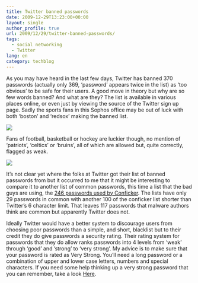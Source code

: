 ```yaml
---
title: Twitter banned passwords
date: 2009-12-29T13:23:00+00:00
layout: single
author_profile: true
url: 2009/12/29/twitter-banned-passwords/
tags:
  - social networking
  - Twitter
lang: en
category: techblog
---
```

As you may have heard in the last few days, Twitter has banned 370 passwords (actually only 369, ‘password’ appears twice in the list) as ‘too obvious’ to be safe for their users. A good move in theory but why are so few words banned? And what are they? The list is available in various places online, or even just by viewing the source of the Twitter sign up page. Sadly the sports fans in this Sophos office may be out of luck with both ‘boston’ and ‘redsox’ making the banned list.

<div>
</div>

<div>
  <a href="http://1.bp.blogspot.com/_vaUVXcmC3OI/Szn6oTSY5RI/AAAAAAAAAg4/1Utslqk2WYw/s1600-h/password-too-obvious.jpg" imageanchor="1"><img border="0" src="http://1.bp.blogspot.com/_vaUVXcmC3OI/Szn6oTSY5RI/AAAAAAAAAg4/1Utslqk2WYw/s640/password-too-obvious.jpg" /></a>
</div>

<div>
</div>

Fans of football, basketball or hockey are luckier though, no mention of ‘patriots’, ‘celtics’ or ‘bruins’, all of which are allowed but, quite correctly, flagged as weak.

<div>
</div>

<div>
  <a href="http://1.bp.blogspot.com/_vaUVXcmC3OI/Szn6o96KTcI/AAAAAAAAAhA/KpEHruq6J5g/s1600-h/password-weak.jpg" imageanchor="1"><img border="0" src="http://1.bp.blogspot.com/_vaUVXcmC3OI/Szn6o96KTcI/AAAAAAAAAhA/KpEHruq6J5g/s640/password-weak.jpg" /></a>
</div>

<div>
</div>

It’s not clear yet where the folks at Twitter got their list of banned passwords from but it occurred to me that it might be interesting to compare it to another list of common passwords, this time a list that the bad guys are using, the [246 passwords used by Conficker](http://sites.google.com/site/boelectronic/computer/security/passwords/passwords-used-by-the-conficker-worm). The lists have only 29 passwords in common with another 100 of the conficker list shorter than Twitter’s 6 character limit. That leaves 117 passwords that malware authors think are common but apparently Twitter does not.

Ideally Twitter would have a better system to discourage users from choosing poor passwords than a simple, and short, blacklist but to their credit they do give passwords a security rating. Their rating system for passwords that they do allow ranks passwords into 4 levels from ‘weak’ through ‘good’ and ’strong’ to ‘very strong’. My advice is to make sure that your password is rated as Very Strong. You’ll need a long password or a combination of upper and lower case letters, numbers and special characters. If you need some help thinking up a very strong password that you can remember, take a look [Here](http://sites.google.com/site/boelectronic/computer/security/passwords).